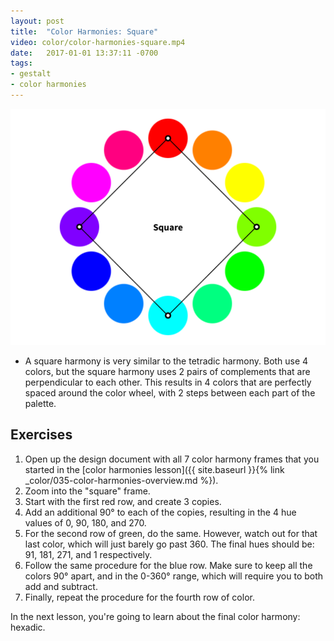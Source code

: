 ```yaml
---
layout: post
title:  "Color Harmonies: Square"
video: color/color-harmonies-square.mp4
date:   2017-01-01 13:37:11 -0700
tags:
- gestalt
- color harmonies
---
```


![Square Color Harmony](/images/color/color-wheel-square.png)

* A square harmony is very similar to the tetradic harmony. Both use 4 colors, but the square harmony uses 2 pairs of complements that are perpendicular to each other. This results in 4 colors that are perfectly spaced around the color wheel, with 2 steps between each part of the palette.

<!--more-->
## Exercises

1. Open up the design document with all 7 color harmony frames that you started in the [color harmonies lesson]({{ site.baseurl }}{% link _color/035-color-harmonies-overview.md %}).
2. Zoom into the "square" frame.
4. Start with the first red row, and create 3 copies.
5. Add an additional 90° to each of the copies, resulting in the 4 hue values of 0, 90, 180, and 270.
6. For the second row of green, do the same. However, watch out for that last color, which will just barely go past 360. The final hues should be: 91, 181, 271, and 1 respectively.
7. Follow the same procedure for the blue row. Make sure to keep all the colors 90° apart, and in the 0-360° range, which will require you to both add and subtract.
8. Finally, repeat the procedure for the fourth row of color.

In the next lesson, you're going to learn about the final color harmony: hexadic.
